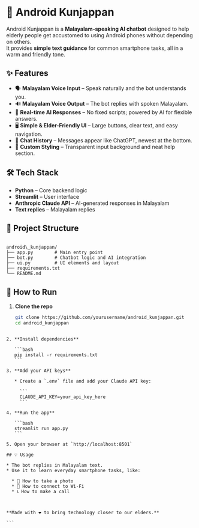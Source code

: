 # 🤖 Android Kunjappan

Android Kunjappan is a **Malayalam-speaking AI chatbot** designed to help elderly people get accustomed to using Android phones without depending on others.  
It provides **simple text guidance** for common smartphone tasks, all in a warm and friendly tone.  

## ✨ Features

- 🗣 **Malayalam Voice Input** – Speak naturally and the bot understands you.  
- 🔊 **Malayalam Voice Output** – The bot replies with spoken Malayalam.  
- 💬 **Real-time AI Responses** – No fixed scripts; powered by AI for flexible answers.  
- 🖥 **Simple & Elder-Friendly UI** – Large buttons, clear text, and easy navigation.  
- 📜 **Chat History** – Messages appear like ChatGPT, newest at the bottom.  
- 🎨 **Custom Styling** – Transparent input background and neat help section.

## 🛠 Tech Stack

- **Python** – Core backend logic  
- **Streamlit** – User interface  
- **Anthropic Claude API** – AI-generated responses in Malayalam  
- **Text replies** – Malayalam  replies  



## 📂 Project Structure

```

android\_kunjappan/
├── app.py        # Main entry point
├── bot.py        # Chatbot logic and AI integration
├── ui.py         # UI elements and layout
├── requirements.txt
└── README.md

````

## 🚀 How to Run

1. **Clone the repo**
   ```bash
   git clone https://github.com/yourusername/android_kunjappan.git
   cd android_kunjappan
````

2. **Install dependencies**

   ```bash
   pip install -r requirements.txt
   ```

3. **Add your API keys**

   * Create a `.env` file and add your Claude API key:

     ```
     CLAUDE_API_KEY=your_api_key_here
     ```

4. **Run the app**

   ```bash
   streamlit run app.py
   ```

5. Open your browser at `http://localhost:8501`

## 💡 Usage

* The bot replies in Malayalam text.
* Use it to learn everyday smartphone tasks, like:

  * 📸 How to take a photo
  * 📶 How to connect to Wi-Fi
  * 📞 How to make a call



**Made with ❤️ to bring technology closer to our elders.**

```




